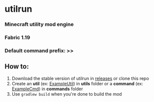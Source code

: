 # utilrun
### Minecraft utility mod engine
### Fabric 1.19
### Default command prefix: >>

## How to:
1. Download the stable version of utilrun in [releases](https://github.com/ZimnyCat/utilrun/releases) or clone this repo
2. Create an **util** (ex: [ExampleUtil](https://github.com/ZimnyCat/utilrun/blob/main/src/main/java/zimnycat/utilrun/utils/ExampleUtil.java)) in **utils** folder or a **command** (ex: [ExampleCmd](https://github.com/ZimnyCat/utilrun/blob/main/src/main/java/zimnycat/utilrun/commands/ExampleCmd.java)) in **commands** folder
3. Use ```gradlew build``` when you're done to build the mod

